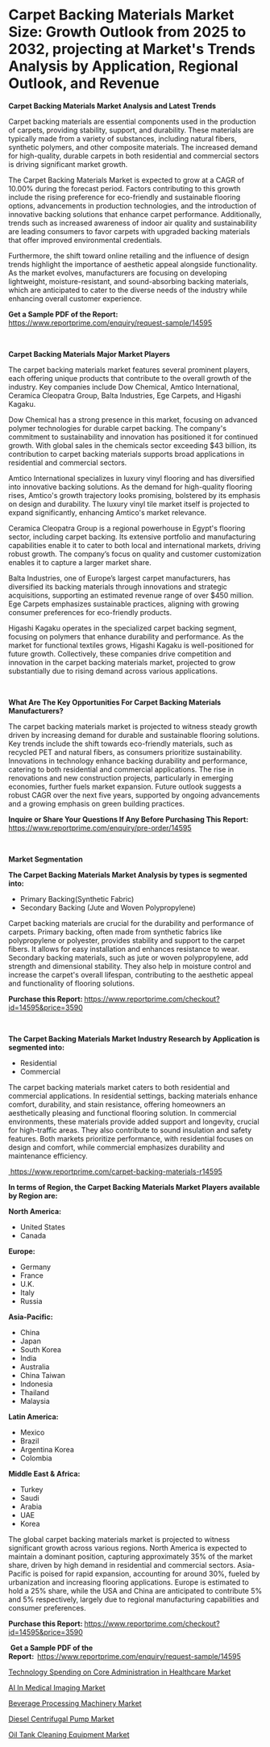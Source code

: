 <p><h1>Carpet Backing Materials Market Size: Growth Outlook from 2025 to 2032, projecting at Market's Trends Analysis by Application, Regional Outlook, and Revenue</h1></p><p><strong>Carpet Backing Materials Market Analysis and Latest Trends</strong></p>
<p><p>Carpet backing materials are essential components used in the production of carpets, providing stability, support, and durability. These materials are typically made from a variety of substances, including natural fibers, synthetic polymers, and other composite materials. The increased demand for high-quality, durable carpets in both residential and commercial sectors is driving significant market growth.</p><p>The Carpet Backing Materials Market is expected to grow at a CAGR of 10.00% during the forecast period. Factors contributing to this growth include the rising preference for eco-friendly and sustainable flooring options, advancements in production technologies, and the introduction of innovative backing solutions that enhance carpet performance. Additionally, trends such as increased awareness of indoor air quality and sustainability are leading consumers to favor carpets with upgraded backing materials that offer improved environmental credentials.</p><p>Furthermore, the shift toward online retailing and the influence of design trends highlight the importance of aesthetic appeal alongside functionality. As the market evolves, manufacturers are focusing on developing lightweight, moisture-resistant, and sound-absorbing backing materials, which are anticipated to cater to the diverse needs of the industry while enhancing overall customer experience.</p></p>
<p><strong>Get a Sample PDF of the Report:&nbsp;</strong> <a href="https://www.reportprime.com/enquiry/request-sample/14595?utm_campaign=24&utm_medium=2&utm_source=Github&utm_content=ia&utm_term=20032025&utm_id=carpet-backing-materials">https://www.reportprime.com/enquiry/request-sample/14595</a></p>
<p>&nbsp;</p>
<p><strong>Carpet Backing Materials Major Market Players</strong></p>
<p><p>The carpet backing materials market features several prominent players, each offering unique products that contribute to the overall growth of the industry. Key companies include Dow Chemical, Amtico International, Ceramica Cleopatra Group, Balta Industries, Ege Carpets, and Higashi Kagaku.</p><p>Dow Chemical has a strong presence in this market, focusing on advanced polymer technologies for durable carpet backing. The company's commitment to sustainability and innovation has positioned it for continued growth. With global sales in the chemicals sector exceeding $43 billion, its contribution to carpet backing materials supports broad applications in residential and commercial sectors.</p><p>Amtico International specializes in luxury vinyl flooring and has diversified into innovative backing solutions. As the demand for high-quality flooring rises, Amtico's growth trajectory looks promising, bolstered by its emphasis on design and durability. The luxury vinyl tile market itself is projected to expand significantly, enhancing Amtico's market relevance.</p><p>Ceramica Cleopatra Group is a regional powerhouse in Egypt's flooring sector, including carpet backing. Its extensive portfolio and manufacturing capabilities enable it to cater to both local and international markets, driving robust growth. The company’s focus on quality and customer customization enables it to capture a larger market share.</p><p>Balta Industries, one of Europe’s largest carpet manufacturers, has diversified its backing materials through innovations and strategic acquisitions, supporting an estimated revenue range of over $450 million. Ege Carpets emphasizes sustainable practices, aligning with growing consumer preferences for eco-friendly products.</p><p>Higashi Kagaku operates in the specialized carpet backing segment, focusing on polymers that enhance durability and performance. As the market for functional textiles grows, Higashi Kagaku is well-positioned for future growth. Collectively, these companies drive competition and innovation in the carpet backing materials market, projected to grow substantially due to rising demand across various applications.</p></p>
<p>&nbsp;</p>
<p><strong>What Are The Key Opportunities For Carpet Backing Materials Manufacturers?</strong></p>
<p><p>The carpet backing materials market is projected to witness steady growth driven by increasing demand for durable and sustainable flooring solutions. Key trends include the shift towards eco-friendly materials, such as recycled PET and natural fibers, as consumers prioritize sustainability. Innovations in technology enhance backing durability and performance, catering to both residential and commercial applications. The rise in renovations and new construction projects, particularly in emerging economies, further fuels market expansion. Future outlook suggests a robust CAGR over the next five years, supported by ongoing advancements and a growing emphasis on green building practices.</p></p>
<p><strong>Inquire or Share Your Questions If Any Before Purchasing This Report:</strong> <a href="https://www.reportprime.com/enquiry/pre-order/14595?utm_campaign=24&utm_medium=2&utm_source=Github&utm_content=ia&utm_term=20032025&utm_id=carpet-backing-materials">https://www.reportprime.com/enquiry/pre-order/14595</a></p>
<p>&nbsp;</p>
<p><strong>Market Segmentation</strong></p>
<p><strong>The Carpet Backing Materials Market Analysis by types is segmented into:</strong></p>
<p><ul><li>Primary Backing(Synthetic Fabric)</li><li>Secondary Backing (Jute and Woven Polypropylene)</li></ul></p>
<p><p>Carpet backing materials are crucial for the durability and performance of carpets. Primary backing, often made from synthetic fabrics like polypropylene or polyester, provides stability and support to the carpet fibers. It allows for easy installation and enhances resistance to wear. Secondary backing materials, such as jute or woven polypropylene, add strength and dimensional stability. They also help in moisture control and increase the carpet's overall lifespan, contributing to the aesthetic appeal and functionality of flooring solutions.</p></p>
<p><strong>Purchase this Report:&nbsp;</strong><a href="https://www.reportprime.com/checkout?id=14595&price=3590&utm_campaign=24&utm_medium=2&utm_source=Github&utm_content=ia&utm_term=20032025&utm_id=carpet-backing-materials">https://www.reportprime.com/checkout?id=14595&price=3590</a></p>
<p>&nbsp;</p>
<p><strong>The Carpet Backing Materials Market Industry Research by Application is segmented into:</strong></p>
<p><ul><li>Residential</li><li>Commercial</li></ul></p>
<p><p>The carpet backing materials market caters to both residential and commercial applications. In residential settings, backing materials enhance comfort, durability, and stain resistance, offering homeowners an aesthetically pleasing and functional flooring solution. In commercial environments, these materials provide added support and longevity, crucial for high-traffic areas. They also contribute to sound insulation and safety features. Both markets prioritize performance, with residential focuses on design and comfort, while commercial emphasizes durability and maintenance efficiency.</p></p>
<p><a href="https://www.reportprime.com/carpet-backing-materials-r14595?utm_campaign=24&utm_medium=2&utm_source=Github&utm_content=ia&utm_term=20032025&utm_id=carpet-backing-materials">&nbsp;https://www.reportprime.com/carpet-backing-materials-r14595</a></p>
<p><strong>In terms of Region, the Carpet Backing Materials Market Players available by Region are:</strong></p>
<p>
    <p> <strong> North America: </strong>
        <ul>
            <li>United States</li>
            <li>Canada</li>
        </ul>
        </p> 
    <p> <strong> Europe: </strong>
        <ul>
            <li>Germany</li>
            <li>France</li>
            <li>U.K.</li>
            <li>Italy</li>
            <li>Russia</li>
        </ul>
        </p> 
    <p> <strong> Asia-Pacific: </strong>
        <ul>
            <li>China</li>
            <li>Japan</li>
            <li>South Korea</li>
            <li>India</li>
            <li>Australia</li>
            <li>China Taiwan</li>
            <li>Indonesia</li>
            <li>Thailand</li>
            <li>Malaysia</li>
        </ul>
        </p> 
    <p> <strong> Latin America: </strong>
        <ul>
            <li>Mexico</li>
            <li>Brazil</li>
            <li>Argentina Korea</li>
            <li>Colombia</li>
        </ul>
        </p> 
    <p> <strong> Middle East & Africa: </strong>
        <ul>
            <li>Turkey</li>
            <li>Saudi</li>
            <li>Arabia</li>
            <li>UAE</li>
            <li>Korea</li>
        </ul>
    </p>
    </p>
<p><p>The global carpet backing materials market is projected to witness significant growth across various regions. North America is expected to maintain a dominant position, capturing approximately 35% of the market share, driven by high demand in residential and commercial sectors. Asia-Pacific is poised for rapid expansion, accounting for around 30%, fueled by urbanization and increasing flooring applications. Europe is estimated to hold a 25% share, while the USA and China are anticipated to contribute 5% and 5% respectively, largely due to regional manufacturing capabilities and consumer preferences.</p></p>
<p><strong>Purchase this Report: </strong><a href="https://www.reportprime.com/checkout?id=14595&price=3590&utm_campaign=24&utm_medium=2&utm_source=Github&utm_content=ia&utm_term=20032025&utm_id=carpet-backing-materials">https://www.reportprime.com/checkout?id=14595&price=3590</a></p>
<p>&nbsp;<strong>Get a Sample PDF of the Report:&nbsp;&nbsp;</strong><a href="https://www.reportprime.com/enquiry/request-sample/14595?utm_campaign=24&utm_medium=2&utm_source=Github&utm_content=ia&utm_term=20032025&utm_id=carpet-backing-materials">https://www.reportprime.com/enquiry/request-sample/14595</a></p>
<p><strong></strong></p>
<p><p><a href="https://github.com/jenevycachat/Market-Research-Report-List-1/blob/main/technology-spending-on-core-administration-in-healthcare-market.md?utm_campaign=24&utm_medium=2&utm_source=Github&utm_content=ia&utm_term=20032025&utm_id=carpet-backing-materials">Technology Spending on Core Administration in Healthcare Market</a></p><p><a href="https://github.com/mehakmiamid1/Market-Research-Report-List-1/blob/main/ai-in-medical-imaging-market.md?utm_campaign=24&utm_medium=2&utm_source=Github&utm_content=ia&utm_term=20032025&utm_id=carpet-backing-materials">AI In Medical Imaging Market</a></p><p><a href="https://www.linkedin.com/pulse/analysis-global-beverage-processing-machinery-market-type-application-unpue?utm_campaign=24&utm_medium=2&utm_source=Github&utm_content=ia&utm_term=20032025&utm_id=carpet-backing-materials">Beverage Processing Machinery Market</a></p><p><a href="https://www.linkedin.com/pulse/diesel-centrifugal-pump-market-report-based-its-anticipated-ukwee?utm_campaign=24&utm_medium=2&utm_source=Github&utm_content=ia&utm_term=20032025&utm_id=carpet-backing-materials">Diesel Centrifugal Pump Market</a></p><p><a href="https://www.linkedin.com/pulse/future-outlook-oil-tank-cleaning-equipment-market-20252032-anticipated-or5qe?utm_campaign=24&utm_medium=2&utm_source=Github&utm_content=ia&utm_term=20032025&utm_id=carpet-backing-materials">Oil Tank Cleaning Equipment Market</a></p></p>